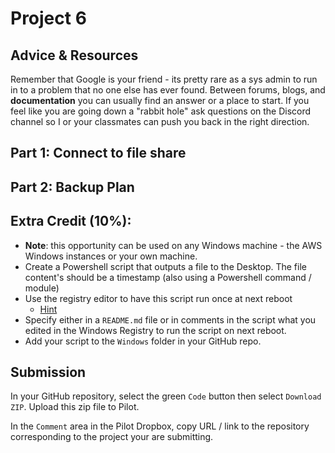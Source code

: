 # Project 6

## Advice & Resources

Remember that Google is your friend - its pretty rare as a sys admin to run in to a problem that no one else has ever found.  Between forums, blogs, and **documentation** you can usually find an answer or a place to start.  If you feel like you are going down a "rabbit hole" ask questions on the Discord channel so I or your classmates can push you back in the right direction.

## Part 1: Connect to file share

## Part 2: Backup Plan


## Extra Credit (10%): 

- **Note**: this opportunity can be used on any Windows machine - the AWS Windows instances or your own machine.
- Create a Powershell script that outputs a file to the Desktop.  The file content's should be a timestamp (also using a Powershell command / module)  
- Use the registry editor to have this script run once at next reboot
  - [Hint](https://docs.microsoft.com/en-us/windows-hardware/drivers/install/runonce-registry-key)
- Specify either in a `README.md` file or in comments in the script what you edited in the Windows Registry to run the script on next reboot.
- Add your script to the `Windows` folder in your GitHub repo.

## Submission

In your GitHub repository, select the green `Code` button then select `Download ZIP`. Upload this zip file to Pilot.

In the `Comment` area in the Pilot Dropbox, copy URL / link to the repository corresponding to the project your are submitting.



